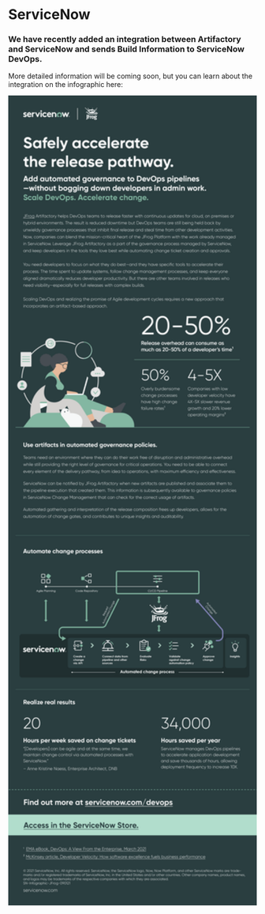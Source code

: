 # ServiceNow
### We have recently added an integration between Artifactory and ServiceNow and sends Build Information to ServiceNow DevOps. 
More detailed information will be coming soon, but you can learn about the integration on the infographic here:

<img src="https://github.com/jfrog/partner-integrations/blob/main/ServiceNow/sn1.png?raw=true" width="1000">
